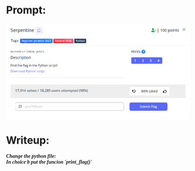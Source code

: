 <h1>
  Prompt:
</h1>

![alt text](prompt.png)

<h1>
  Writeup:
</h1>

<h5 style="font-family: consolas bold">Change the python file: <br>
In choice b put the funcion 'print_flag()'</h5>
